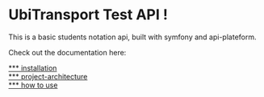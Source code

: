# UbiTransport Test API !

This is a basic students notation api, built with symfony and api-plateform.

Check out the documentation here:

[*** installation](docs/installation.md)<br />[*** project-architecture](docs/project-architecture.md)<br />[*** how to use](docs/how-to-use.md)<br />